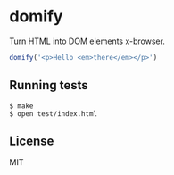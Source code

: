 
# domify

  Turn HTML into DOM elements x-browser.

```js
domify('<p>Hello <em>there</em></p>')
```

## Running tests

```
$ make
$ open test/index.html
```

## License

  MIT
